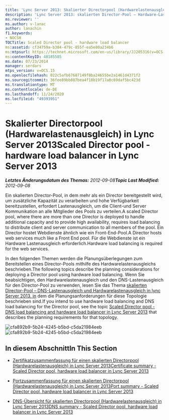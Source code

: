```yaml
---
title: 'Lync Server 2013: Skalierter Directorpool (Hardwarelastenausgleich)'
description: 'Lync Server 2013: skalierten Director-Pool – Hardware-Lastenausgleichsmodul.'
ms.reviewer: ''
ms.author: v-lanac
author: lanachin
f1.keywords:
- NOCSH
TOCTitle: Scaled Director pool - hardware load balancer
ms:assetid: cf34759a-b384-479c-855f-ea5e80a234b6
ms:mtpsurl: https://technet.microsoft.com/en-us/library/JJ205316(v=OCS.15)
ms:contentKeyID: 48185585
ms.date: 07/23/2014
manager: serdars
mtps_version: v=OCS.15
ms.openlocfilehash: 022c5afb67687149f8ba24655be2a1461d4371f2
ms.sourcegitcommit: 36fee89bb887bea4f18b19f17a8c69daf5bc423d
ms.translationtype: MT
ms.contentlocale: de-DE
ms.lasthandoff: 11/24/2020
ms.locfileid: "49393951"
---
```

# <a name="scaled-director-pool---hardware-load-balancer-in-lync-server-2013"></a><span data-ttu-id="99731-103">Skalierter Directorpool (Hardwarelastenausgleich) in Lync Server 2013</span><span class="sxs-lookup"><span data-stu-id="99731-103">Scaled Director pool - hardware load balancer in Lync Server 2013</span></span>

<div data-xmlns="http://www.w3.org/1999/xhtml">

<div class="topic" data-xmlns="http://www.w3.org/1999/xhtml" data-msxsl="urn:schemas-microsoft-com:xslt" data-cs="https://msdn.microsoft.com/">

<div data-asp="https://msdn2.microsoft.com/asp">



</div>

<div id="mainSection">

<div id="mainBody"><span data-ttu-id="99731-104">

<span> </span></span><span class="sxs-lookup"><span data-stu-id="99731-104">

<span> </span></span></span>

<span data-ttu-id="99731-105">_**Letztes Änderungsdatum des Themas:** 2012-09-08_</span><span class="sxs-lookup"><span data-stu-id="99731-105">_**Topic Last Modified:** 2012-09-08_</span></span>

<span data-ttu-id="99731-106">Ein skalierten Director-Pool, in dem mehr als ein Director bereitgestellt wird, um zusätzliche Kapazität zu verarbeiten und hohe Verfügbarkeit bereitzustellen, erfordert Lastenausgleich, um die Client-und Server Kommunikation an alle Mitglieder des Pools zu verteilen.</span><span class="sxs-lookup"><span data-stu-id="99731-106">A scaled Director pool, where there are more than one Director is deployed to handle additional capacity and to provide high availability, requires load balancing to distribute client and server communication to all members of the pool.</span></span> <span data-ttu-id="99731-107">Ein Director hostet Webdienste ähnlich wie ein Front-End-Pool.</span><span class="sxs-lookup"><span data-stu-id="99731-107">A Director hosts web services much like a Front End pool.</span></span> <span data-ttu-id="99731-108">Für die Webdienste ist ein Hardware Lastenausgleich erforderlich.</span><span class="sxs-lookup"><span data-stu-id="99731-108">Hardware load balancing is required for the web services.</span></span>

<span data-ttu-id="99731-109">In den folgenden Themen werden die Planungsüberlegungen zum Bereitstellen eines Director-Pools mithilfe des Hardwarelastenausgleichs beschrieben.</span><span class="sxs-lookup"><span data-stu-id="99731-109">The following topics describe the planning considerations for deploying a Director pool using hardware load balancing.</span></span> <span data-ttu-id="99731-110">Wenn Sie beabsichtigen, den Hardwarelastenausgleich und den DNS-Lastenausgleich für den Director-Pool zu verwenden, lesen Sie das Thema [skalierten Director-Pool – DNS-Lastenausgleich und Hardwarelastenausgleich in lync Server 2013, in](lync-server-2013-scaled-director-pool-dns-load-balancing-and-hardware-load-balancer.md) dem die Planungsanforderungen für diese Topologie beschrieben sind.</span><span class="sxs-lookup"><span data-stu-id="99731-110">If you intend to use hardware load balancing and DNS load balancing for the Director pool, see the topic [Scaled Director pool - DNS load balancing and hardware load balancer in Lync Server 2013](lync-server-2013-scaled-director-pool-dns-load-balancing-and-hardware-load-balancer.md) that describes the planning requirements for that topology.</span></span>

<span data-ttu-id="99731-111">![cfa892b9-5b24-4245-b5bd-c5da21984eeb](images/JJ205316.cfa892b9-5b24-4245-b5bd-c5da21984eeb(OCS.15).jpg "cfa892b9-5b24-4245-b5bd-c5da21984eeb")</span><span class="sxs-lookup"><span data-stu-id="99731-111">![cfa892b9-5b24-4245-b5bd-c5da21984eeb](images/JJ205316.cfa892b9-5b24-4245-b5bd-c5da21984eeb(OCS.15).jpg "cfa892b9-5b24-4245-b5bd-c5da21984eeb")</span></span>

<div>

## <a name="in-this-section"></a><span data-ttu-id="99731-112">In diesem Abschnitt</span><span class="sxs-lookup"><span data-stu-id="99731-112">In This Section</span></span>

  - [<span data-ttu-id="99731-113">Zertifikatzusammenfassung für einen skalierten Directorpool (Hardwarelastenausgleich) in Lync Server 2013</span><span class="sxs-lookup"><span data-stu-id="99731-113">Certificate summary - Scaled Director pool, hardware load balancer in Lync Server 2013</span></span>](lync-server-2013-certificate-summary-scaled-director-pool-hardware-load-balancer.md)

  - [<span data-ttu-id="99731-114">Portzusammenfassung für einen skalierten Directorpool (Hardwarelastenausgleich) in Lync Server 2013</span><span class="sxs-lookup"><span data-stu-id="99731-114">Port summary - Scaled Director pool, hardware load balancer in Lync Server 2013</span></span>](lync-server-2013-port-summary-scaled-director-pool-hardware-load-balancer.md)

  - [<span data-ttu-id="99731-115">DNS-Übersicht für skalierten Directorpool (Hardwarelastenausgleich) in Lync Server 2013</span><span class="sxs-lookup"><span data-stu-id="99731-115">DNS summary - Scaled Director pool, hardware load balancer in Lync Server 2013</span></span>](lync-server-2013-dns-summary-scaled-director-pool-hardware-load-balancer.md)

<span data-ttu-id="99731-116"></div>

</div>

<span> </span>

</div>

</div>

</span><span class="sxs-lookup"><span data-stu-id="99731-116"></div>

</div>

<span> </span>

</div>

</div>

</span></span></div>

